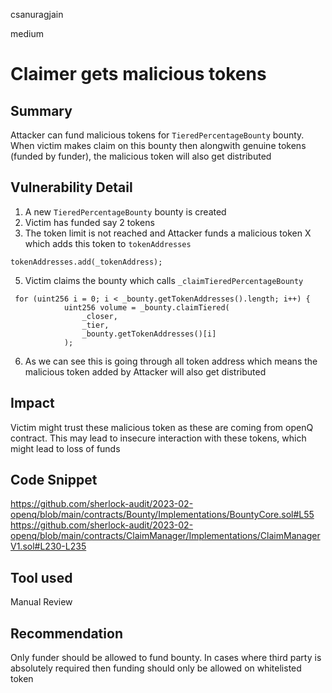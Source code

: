 csanuragjain

medium

# Claimer gets malicious tokens

## Summary
Attacker can fund malicious tokens for `TieredPercentageBounty` bounty. When victim makes claim on this bounty then alongwith genuine tokens (funded by funder), the malicious token will also get distributed

## Vulnerability Detail
1. A new `TieredPercentageBounty` bounty is created
2. Victim has funded say 2 tokens
3. The token limit is not reached and Attacker funds a malicious token X which adds this token to `tokenAddresses`

```solidity
tokenAddresses.add(_tokenAddress);
```

5. Victim claims the bounty which calls `_claimTieredPercentageBounty`

```solidity
 for (uint256 i = 0; i < _bounty.getTokenAddresses().length; i++) {
            uint256 volume = _bounty.claimTiered(
                _closer,
                _tier,
                _bounty.getTokenAddresses()[i]
            );
```

6. As we can see this is going through all token address which means the malicious token added by Attacker will also get distributed

## Impact
Victim might trust these malicious token as these are coming from openQ contract. This may lead to insecure interaction with these tokens, which might lead to loss of funds

## Code Snippet
https://github.com/sherlock-audit/2023-02-openq/blob/main/contracts/Bounty/Implementations/BountyCore.sol#L55
https://github.com/sherlock-audit/2023-02-openq/blob/main/contracts/ClaimManager/Implementations/ClaimManagerV1.sol#L230-L235

## Tool used
Manual Review

## Recommendation
Only funder should be allowed to fund bounty. In cases where third party is absolutely required then funding should only be allowed on whitelisted token
